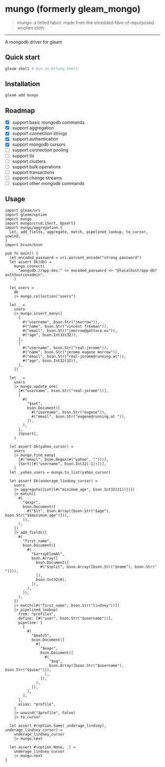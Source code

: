 # mungo (formerly gleam_mongo)
> mungo: a felted fabric made from the shredded fibre of repurposed woollen cloth
---


A mongodb driver for gleam

## Quick start

```sh
gleam shell # Run an Erlang shell
```

## Installation

```sh
gleam add mungo
```

## Roadmap

- [x] support basic mongodb commands
- [x] support aggregation
- [x] support connection strings
- [x] support authentication
- [x] support mongodb cursors
- [ ] support connection pooling
- [ ] support tls
- [ ] support clusters
- [ ] support bulk operations
- [ ] support transactions
- [ ] support change streams
- [ ] support other mongodb commands

## Usage

```gleam
import gleam/uri
import gleam/option
import mungo
import mungo/crud.{Sort, Upsert}
import mungo/aggregation.{
  Let, add_fields, aggregate, match, pipelined_lookup, to_cursor, unwind,
}
import bison/bson

pub fn main() {
  let encoded_password = uri.percent_encode("strong password")
  let assert Ok(db) =
    mungo.connect(
      "mongodb://app-dev:" <> encoded_password <> "@localhost/app-db?authSource=admin",
    )

  let users =
    db
    |> mungo.collection("users")

  let _ =
    users
    |> mungo.insert_many([
      [
        #("username", bson.Str("jmorrow")),
        #("name", bson.Str("vincent freeman")),
        #("email", bson.Str("jmorrow@gattaca.eu")),
        #("age", bson.Int32(32)),
      ],
      [
        #("username", bson.Str("real-jerome")),
        #("name", bson.Str("jerome eugene morrow")),
        #("email", bson.Str("real-jerome@running.at")),
        #("age", bson.Int32(32)),
      ],
    ])

  let _ =
    users
    |> mungo.update_one(
      [#("username", bson.Str("real-jerome"))],
      [
        #(
          "$set",
          bson.Document([
            #("username", bson.Str("eugene")),
            #("email", bson.Str("eugene@running.at ")),
          ]),
        ),
      ],
      [Upsert],
    )

  let assert Ok(yahoo_cursor) =
    users
    |> mungo.find_many(
      [#("email", bson.Regex(#("yahoo", "")))],
      [Sort([#("username", bson.Int32(-1))])],
    )
  let _yahoo_users = mungo.to_list(yahoo_cursor)

  let assert Ok(underage_lindsey_cursor) =
    users
    |> aggregate([Let([#("minimum_age", bson.Int32(21))])])
    |> match([
      #(
        "$expr",
        bson.Document([
          #("$lt", bson.Array([bson.Str("$age"), bson.Str("$$minimum_age")])),
        ]),
      ),
    ])
    |> add_fields([
      #(
        "first_name",
        bson.Document([
          #(
            "$arrayElemAt",
            bson.Array([
              bson.Document([
                #("$split", bson.Array([bson.Str("$name"), bson.Str(" ")])),
              ]),
              bson.Int32(0),
            ]),
          ),
        ]),
      ),
    ])
    |> match([#("first_name", bson.Str("lindsey"))])
    |> pipelined_lookup(
      from: "profiles",
      define: [#("user", bson.Str("$username"))],
      pipeline: [
        [
          #(
            "$match",
            bson.Document([
              #(
                "$expr",
                bson.Document([
                  #(
                    "$eq",
                    bson.Array([bson.Str("$username"), bson.Str("$$user")]),
                  ),
                ]),
              ),
            ]),
          ),
        ],
      ],
      alias: "profile",
    )
    |> unwind("$profile", False)
    |> to_cursor

  let assert #(option.Some(_underage_lindsey), underage_lindsey_cursor) =
    underage_lindsey_cursor
    |> mungo.next

  let assert #(option.None, _) =
    underage_lindsey_cursor
    |> mungo.next
}
```
